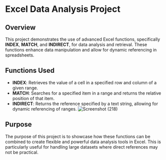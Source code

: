 # Excel Data Analysis Project

## Overview
This project demonstrates the use of advanced Excel functions, specifically **INDEX**, **MATCH**, and **INDIRECT**, for data analysis and retrieval. These functions enhance data manipulation and allow for dynamic referencing in spreadsheets.

## Functions Used
- **INDEX**: Retrieves the value of a cell in a specified row and column of a given range.
- **MATCH**: Searches for a specified item in a range and returns the relative position of that item.
- **INDIRECT**: Returns the reference specified by a text string, allowing for dynamic referencing of ranges.
![Screenshot (218)](https://github.com/user-attachments/assets/5f02f965-ede9-4c33-a73a-5209fd4d4aff)

## Purpose
The purpose of this project is to showcase how these functions can be combined to create flexible and powerful data analysis tools in Excel. This is particularly useful for handling large datasets where direct references may not be practical.
